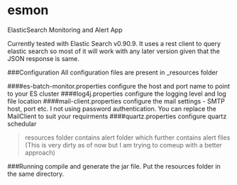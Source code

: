 esmon
=====

ElasticSearch Monitoring and Alert App

Currently tested with Elastic Search v0.90.9. It uses a rest client to query elastic search so most of it will work with any later version given that the JSON response is same.

###Configuration
All configuration files are present in _resources folder

####es-batch-monitor.properties
configure the host and port name to point to your ES cluster
####log4j.properties
configure the logging level and log file location
####mail-client.properties
configure the mail settings -  SMTP host, port etc.
I not using password authentication. You can replace the MailClient to suit your requirments
####quartz.properties
configure quartz schedular

>resources folder contains alert folder which further contains alert files (This is very dirty as of now but I am trying to comeup with a better approach)

###Running 
compile and generate the jar file. Put the resources folder in the same directory.  
